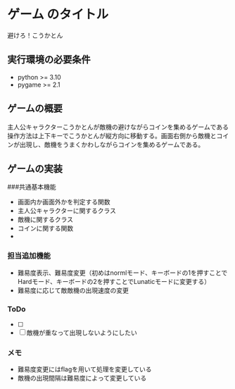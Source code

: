 # ゲーム のタイトル
避けろ！こうかとん

## 実行環境の必要条件
* python >= 3.10
* pygame >= 2.1

## ゲームの概要
主人公キャラクターこうかとんが敵機の避けながらコインを集めるゲームである
操作方法は上下キーでこうかとんが縦方向に移動する。画面右側から敵機とコインが出現し、敵機をうまくかわしながらコインを集めるゲームである。

## ゲームの実装
###共通基本機能
* 画面内か画面外かを判定する関数
* 主人公キャラクターに関するクラス
* 敵機に関するクラス
* コインに関する関数
* 
### 担当追加機能
* 難易度表示、難易度変更（初めはnormlモード、キーボードの1を押すことでHardモード、キーボードの2を押すことでLunaticモードに変更する）
* 難易度に応じて敵敵機の出現速度の変更
### ToDo
- [ ] 
- [ ] 敵機が重なって出現しないようにしたい
### メモ
* 難易度変更にはflagを用いて処理を変更している
* 敵機の出現間隔は難易度によって変更している
